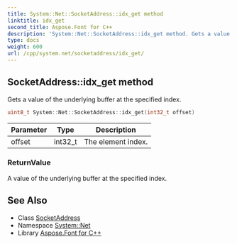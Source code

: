 ```yaml
---
title: System::Net::SocketAddress::idx_get method
linktitle: idx_get
second_title: Aspose.Font for C++
description: 'System::Net::SocketAddress::idx_get method. Gets a value of the underlying buffer at the specified index in C++.'
type: docs
weight: 600
url: /cpp/system.net/socketaddress/idx_get/
---
```

## SocketAddress::idx_get method


Gets a value of the underlying buffer at the specified index.

```cpp
uint8_t System::Net::SocketAddress::idx_get(int32_t offset)
```


| Parameter | Type | Description |
| --- | --- | --- |
| offset | int32_t | The element index. |

### ReturnValue

A value of the underlying buffer at the specified index.

## See Also

* Class [SocketAddress](../)
* Namespace [System::Net](../../)
* Library [Aspose.Font for C++](../../../)

